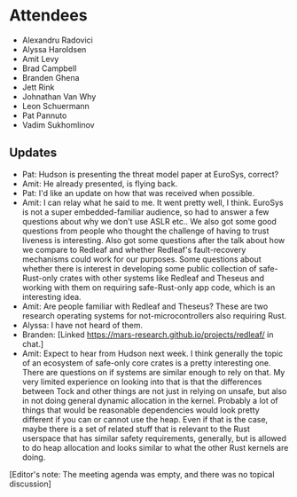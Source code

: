 # Attendees
- Alexandru Radovici
- Alyssa Haroldsen
- Amit Levy
- Brad Campbell
- Branden Ghena
- Jett Rink
- Johnathan Van Why
- Leon Schuermann
- Pat Pannuto
- Vadim Sukhomlinov

## Updates

- Pat: Hudson is presenting the threat model paper at EuroSys, correct?
- Amit: He already presented, is flying back.
- Pat: I'd like an update on how that was received when possible.
- Amit: I can relay what he said to me. It went pretty well, I think. EuroSys is
  not a super embedded-familiar audience, so had to answer a few questions about
  why we don't use ASLR etc.. We also got some good questions from people who
  thought the challenge of having to trust liveness is interesting. Also got
  some questions after the talk about how we compare to Redleaf and whether
  Redleaf's fault-recovery mechanisms could work for our purposes. Some
  questions about whether there is interest in developing some public collection
  of safe-Rust-only crates with other systems like Redleaf and Theseus and
  working with them on requiring safe-Rust-only app code, which is an
  interesting idea.
- Amit: Are people familiar with Redleaf and Theseus? These are two research
  operating systems for not-microcontrollers also requiring Rust.
- Alyssa: I have not heard of them.
- Branden: [Linked https://mars-research.github.io/projects/redleaf/ in chat.]
- Amit: Expect to hear from Hudson next week. I think generally the topic of an
  ecosystem of safe-only core crates is a pretty interesting one. There are
  questions on if systems are similar enough to rely on that. My very limited
  experience on looking into that is that the differences between Tock and other
  things are not just in relying on unsafe, but also in not doing general
  dynamic allocation in the kernel. Probably a lot of things that would be
  reasonable dependencies would look pretty different if you can or cannot use
  the heap. Even if that is the case, maybe there is a set of related stuff that
  is relevant to the Rust userspace that has similar safety requirements,
  generally, but is allowed to do heap allocation and looks similar to what the
  other Rust kernels are doing.

[Editor's note: The meeting agenda was empty, and there was no topical discussion]
